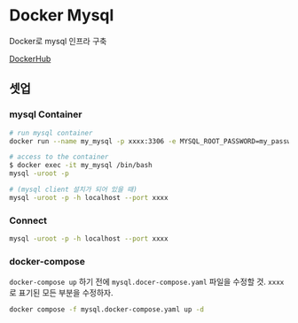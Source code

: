 # Docker Mysql

Docker로 mysql 인프라 구축

[DockerHub](https://hub.docker.com/_/mysql)

## 셋업

### mysql Container

```bash
# run mysql container
docker run --name my_mysql -p xxxx:3306 -e MYSQL_ROOT_PASSWORD=my_password -d mysql

# access to the container
$ docker exec -it my_mysql /bin/bash
mysql -uroot -p

# (mysql client 설치가 되어 있을 때)
mysql -uroot -p -h localhost --port xxxx
```

### Connect

```bash
mysql -uroot -p -h localhost --port xxxx
```

### docker-compose

`docker-compose up` 하기 전에 `mysql.docer-compose.yaml` 파일을 수정할 것. `xxxx`로 표기된 모든 부분을 수정하자.

```bash
docker compose -f mysql.docker-compose.yaml up -d
```

